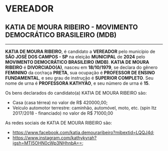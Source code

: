 # VEREADOR
## KATIA DE MOURA RIBEIRO - MOVIMENTO DEMOCRÁTICO BRASILEIRO (MDB)
---
**KATIA DE MOURA RIBEIRO**, é candidato a **VEREADOR** pelo município de **SÃO JOSÉ DOS CAMPOS - SP** na eleição **MUNICIPAL** de **2024** pelo **MOVIMENTO DEMOCRÁTICO BRASILEIRO (MDB)**.
**KATIA DE MOURA RIBEIRO** é **DIVORCIADO(A)**, nasceu em **18/10/1979**, se declara do gênero **FEMININO** da cor/raça **PRETA**, sua ocupação é **PROFESSOR DE ENSINO FUNDAMENTAL**, e seu grau de instrução é **SUPERIOR COMPLETO**.
Seu nome de urna é **PROFESSORA KATHYÃO**, e seu número de urna é **15**.

Os bens declarados do candidato(a) KATIA DE MOURA RIBEIRO são: 
- Casa (casa térrea) no valor de R$ 420000,00;
- Veículo automotor terrestre: caminhão, automóvel, moto, etc. (spin ltz 2017/2018 - financiado) no valor de R$ 71000,00

As redes sociais de KATIA DE MOURA RIBEIRO são:
- https://www.facebook.com/katia.demouraribeiro?mibextid=LQQJ4d;
- https://www.instagram.com/kathykyrah?igsh=MTI5OHN0cWp3NHhnbA==;